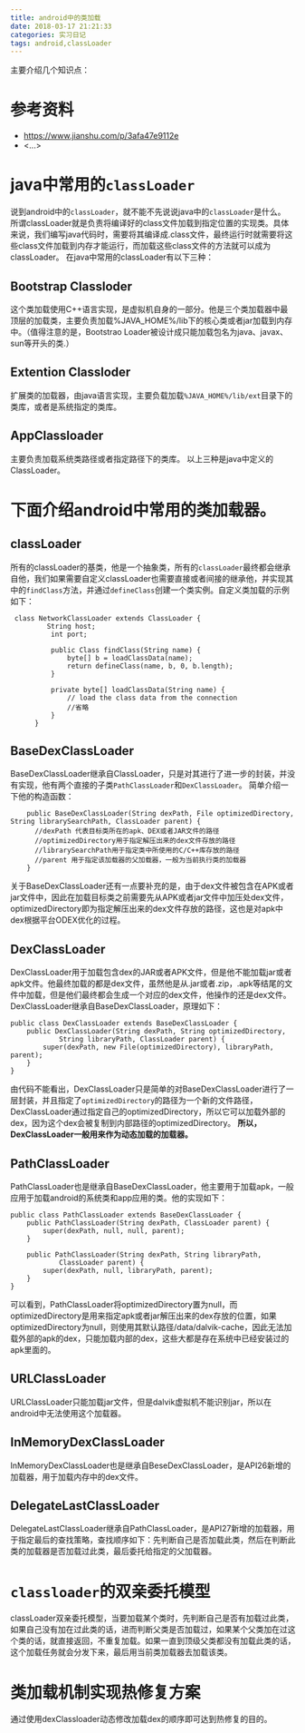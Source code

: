 ```yaml
---
title: android中的类加载
date: 2018-03-17 21:21:33
categories: 实习日记
tags: android,classLoader
---
```

主要介绍几个知识点：

# 参考资料
* <https://www.jianshu.com/p/3afa47e9112e>
* <...>

# java中常用的``classLoader``
说到android中的``classLoader``，就不能不先说说java中的``classLoader``是什么。
所谓classLoader就是负责将编译好的class文件加载到指定位置的实现类。具体来说，我们编写java代码时，需要将其编译成.class文件，最终运行时就需要将这些class文件加载到内存才能运行，而加载这些class文件的方法就可以成为classLoader。
在java中常用的classLoader有以下三种：
## Bootstrap Classloder
 这个类加载使用C++语言实现，是虚拟机自身的一部分。他是三个类加载器中最顶层的加载类，主要负责加载%JAVA_HOME%/lib下的核心类或者jar加载到内存中。（值得注意的是，Bootstrao Loader被设计成只能加载包名为java、javax、sun等开头的类.）
## Extention Classloder
扩展类的加载器，由java语言实现，主要负载加载``%JAVA_HOME%/lib/ext``目录下的类库，或者是系统指定的类库。
## AppClassloader
 主要负责加载系统类路径或者指定路径下的类库。
以上三种是java中定义的ClassLoader。

# 下面介绍android中常用的类加载器。
## classLoader
所有的classLoader的基类，他是一个抽象类，所有的``classLoader``最终都会继承自他，我们如果需要自定义classLoader也需要直接或者间接的继承他，并实现其中的``findClass``方法，并通过``defineClass``创建一个类实例。自定义类加载的示例如下：
```
 class NetworkClassLoader extends ClassLoader {
         String host;
          int port;
 
          public Class findClass(String name) {
              byte[] b = loadClassData(name);
              return defineClass(name, b, 0, b.length);
          }
 
          private byte[] loadClassData(String name) {
              // load the class data from the connection
              //省略
          }
      }
```

## BaseDexClassLoader
BaseDexClassLoader继承自ClassLoader，只是对其进行了进一步的封装，并没有实现，他有两个直接的子类``PathClassLoader``和``DexClassLoader``。
简单介绍一下他的构造函数：
```
    public BaseDexClassLoader(String dexPath, File optimizedDirectory, String librarySearchPath, ClassLoader parent) {
      //dexPath 代表目标类所在的apk、DEX或者JAR文件的路径
      //optimizedDirectory用于指定解压出来的dex文件存放的路径
      //librarySearchPath用于指定类中所使用的C/C++库存放的路径
      //parent 用于指定该加载器的父加载器，一般为当前执行类的加载器
    }
```
关于BaseDexClassLoader还有一点要补充的是，由于dex文件被包含在APK或者jar文件中，因此在加载目标类之前需要先从APK或者jar文件中加压处dex文件，optimizedDirectory即为指定解压出来的dex文件存放的路径，这也是对apk中dex根据平台ODEX优化的过程。

## DexClassLoader
DexClassLoader用于加载包含dex的JAR或者APK文件，但是他不能加载jar或者apk文件。他最终加载的都是dex文件，虽然他是从.jar或者.zip，.apk等结尾的文件中加载，但是他们最终都会生成一个对应的dex文件，他操作的还是dex文件。DexClassLoader继承自BaseDexClassLoader，原理如下：
```
public class DexClassLoader extends BaseDexClassLoader {
    public DexClassLoader(String dexPath, String optimizedDirectory,
            String libraryPath, ClassLoader parent) {
        super(dexPath, new File(optimizedDirectory), libraryPath, parent);
    }
}
```
由代码不能看出，DexClassLoader只是简单的对BaseDexClassLoader进行了一层封装，并且指定了``optimizedDirectory``的路径为一个新的文件路径，DexClassLoader通过指定自己的optimizedDirectory，所以它可以加载外部的dex，因为这个dex会被复制到内部路径的optimizedDirectory。
**所以，DexClassLoader一般用来作为动态加载的加载器。**

## PathClassLoader
PathClassLoader也是继承自BaseDexClassLoader，他主要用于加载apk，一般应用于加载android的系统类和app应用的类。他的实现如下：
```
public class PathClassLoader extends BaseDexClassLoader {
    public PathClassLoader(String dexPath, ClassLoader parent) {
        super(dexPath, null, null, parent);
    }

    public PathClassLoader(String dexPath, String libraryPath,
            ClassLoader parent) {
        super(dexPath, null, libraryPath, parent);
    }
}
```
可以看到，PathClassLoader将optimizedDirectory置为null，而optimizedDirectory是用来指定apk或者jar解压出来的dex存放的位置，如果optimizedDirectory为null，则使用其默认路径/data/dalvik-cache，因此无法加载外部的apk的dex，只能加载内部的dex，这些大都是存在系统中已经安装过的apk里面的。

## URLClassLoader
URLClassLoader只能加载jar文件，但是dalvik虚拟机不能识别jar，所以在android中无法使用这个加载器。

## InMemoryDexClassLoader
InMemoryDexClassLoader也是继承自BeseDexClassLoader，是API26新增的加载器，用于加载内存中的dex文件。

## DelegateLastClassLoader
DelegateLastClassLoader继承自PathClassLoader，是API27新增的加载器，用于指定最后的查找策略，查找顺序如下：先判断自己是否加载此类，然后在判断此类的加载器是否加载过此类，最后委托给指定的父加载器。



# ``classloader``的双亲委托模型
classLoader双亲委托模型，当要加载某个类时，先判断自己是否有加载过此类，如果自己没有加在过此类的话，进而判断父类是否加载过，如果某个父类加在过这个类的话，就直接返回，不重复加载。如果一直到顶级父类都没有加载此类的话，这个加载任务就会分发下来，最后用当前类加载器去加载该类。

# 类加载机制实现热修复方案
通过使用dexClassloader动态修改加载dex的顺序即可达到热修复的目的。
